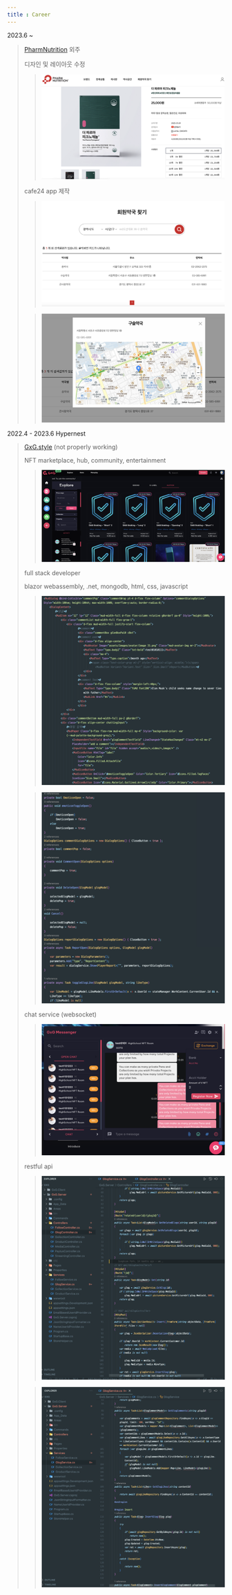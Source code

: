 ```yaml
---
title : Career
---
```


2023.6 ~

> [PharmNutrition](https://jj447933.cafe24.com/) 외주
>
> 디자인 및 레이아웃 수정
>
> > ![as](../assets/career/pharm_nutrition/product.png)
>
> cafe24 app 제작
>
> > ![as](../assets/career/pharm_nutrition/map2.png)
>
> > ![as](../assets/career/pharm_nutrition/map.png)

2022.4 - 2023.6 Hypernest

> [GxG.style](https://gxg.style) (not properly working)
>
> NFT marketplace, hub, community, entertainment
>
> > ![Alt text](/assets/career/hypernest/nft.png)
>
> full stack developer
>
> blazor webassembly, .net, mongodb, html, css, javascript
>
> > ![Alt Text](/assets/career/hypernest/razor.png)
>
> > ![Alt Text](/assets/career/hypernest/frontend.png)
>
> chat service (websocket)
>
> > ![Alt text](/assets/career/hypernest/chat.png)
>
> restful api
> > ![Alt text](/assets/career/hypernest/api_controller.png)
>
> > ![Alt text](/assets/career/hypernest/api.png)
